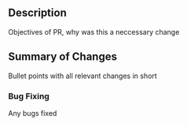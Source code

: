 ## Description
Objectives of PR, why was this a neccessary change

## Summary of Changes
Bullet points with all relevant changes in short

### Bug Fixing
Any bugs fixed
